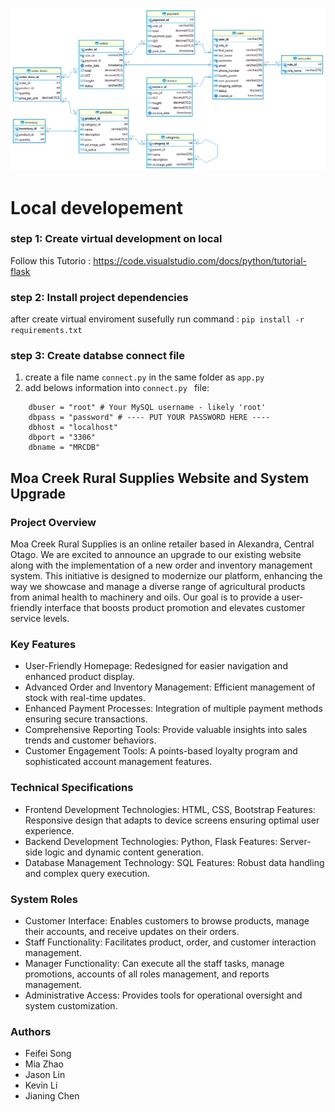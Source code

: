 ![mcrs ERDs](static/images/mcrs9.png "mcrs ERDs")
# Local developement #
### step 1: Create virtual development on local ###
Follow this Tutorio : https://code.visualstudio.com/docs/python/tutorial-flask 

### step 2: Install project dependencies ###
after create virtual enviroment susefully
run command :
` pip install -r requirements.txt `

### step 3: Create databse connect file ###
1. create a file name `connect.py` in the same folder as ` app.py `
2. add belows information into `connect.py ` file:
   
```
    dbuser = "root" # Your MySQL username - likely 'root'
    dbpass = "password" # ---- PUT YOUR PASSWORD HERE ----
    dbhost = "localhost" 
    dbport = "3306"
    dbname = "MRCDB"
```


## Moa Creek Rural Supplies Website and System Upgrade
### Project Overview
Moa Creek Rural Supplies is an online retailer based in Alexandra, Central Otago. We are excited to announce an upgrade to our existing website along with the implementation of a new order and inventory management system. This initiative is designed to modernize our platform, enhancing the way we showcase and manage a diverse range of agricultural products from animal health to machinery and oils. Our goal is to provide a user-friendly interface that boosts product promotion and elevates customer service levels.

### Key Features
* User-Friendly Homepage: Redesigned for easier navigation and enhanced product display.
* Advanced Order and Inventory Management: Efficient management of stock with real-time updates.
* Enhanced Payment Processes: Integration of multiple payment methods ensuring secure transactions.
* Comprehensive Reporting Tools: Provide valuable insights into sales trends and customer behaviors.
* Customer Engagement Tools: A points-based loyalty program and sophisticated account management features.
### Technical Specifications
* Frontend Development
Technologies: HTML, CSS, Bootstrap
Features: Responsive design that adapts to device screens ensuring optimal user experience.
* Backend Development
Technologies: Python, Flask
Features: Server-side logic and dynamic content generation.
* Database Management
Technology: SQL
Features: Robust data handling and complex query execution.
### System Roles
* Customer Interface: Enables customers to browse products, manage their accounts, and receive updates on their orders.
* Staff Functionality: Facilitates product, order, and customer interaction management.
* Manager Functionality: Can execute all the staff tasks, manage promotions, accounts of all roles management, and reports management.
* Administrative Access: Provides tools for operational oversight and system customization.

### Authors
* Feifei Song
* Mia Zhao
* Jason Lin
* Kevin Li
* Jianing Chen
